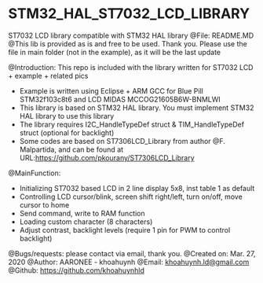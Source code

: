 # STM32_HAL_ST7032_LCD_LIBRARY
ST7032 LCD library compatible with STM32 HAL library 
 @File: README.MD
 @This lib is provided as is and free to be used. Thank you.
  Please use the file in main folder (not in the example), as it will be the last update
  
  
 @Introduction: This repo is included with the library written for ST7032 LCD + example + related pics
 * Example is written using Eclipse + ARM GCC for Blue Pill STM32f103c8t6 and LCD MIDAS MCCOG21605B6W-BNMLWI
 * This library is based on STM32 HAL library. You must implement STM32 HAL library to use this library
 * The library requires I2C_HandleTypeDef struct & TIM_HandleTypeDef struct (optional for backlight)
 * Some codes are based on ST7306LCD_Library from author @F. Malpartida, and can be found at      URL:https://github.com/pkourany/ST7306LCD_Library
 
 
 @MainFunction:
 * Initializing ST7032 based LCD in 2 line display 5x8, inst table 1 as default
 * Controlling LCD cursor/blink, screen shift right/left, turn on/off, move cursor to home
 * Send command, write to RAM function
 * Loading custom character (8 characters)
 * Adjust contrast, backlight levels (require 1 pin for PWM to control backlight)
 
 @Bugs/requests: please contact via email, thank you.
 @Created on: Mar. 27, 2020
 @Author: AARONEE - khoahuynh
 @Email: khoahuynh.ld@gmail.com
 @Github: https://github.com/khoahuynhld

